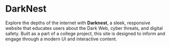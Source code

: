 # DarkNest
Explore the depths of the internet with **Darknest**, a sleek, responsive website that educates users about the Dark Web, cyber threats, and digital safety. Built as a part of a college project, this site is designed to inform and engage through a modern UI and interactive content.
